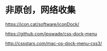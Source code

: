# 非原创，网络收集
https://icon.cat/software/iconDock/

https://github.com/jpswade/css-dock-menu

http://cssstars.com/mac-os-dock-menu-css3/

